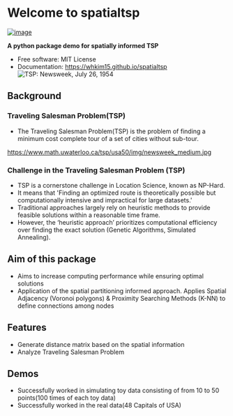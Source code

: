 # Welcome to spatialtsp


[![image](https://img.shields.io/pypi/v/spatialtsp.svg)](https://pypi.python.org/pypi/spatialtsp)


**A python package demo for spatially informed TSP**


-   Free software: MIT License
-   Documentation: <https://whkim15.github.io/spatialtsp>
![TSP: Newsweek, July 26, 1954](https://www.math.uwaterloo.ca/tsp/usa50/img/newsweek_medium.jpg)


## Background
### Traveling Salesman Problem(TSP)
-   The Traveling Salesman Problem(TSP) is the problem of finding a minimum cost complete tour of a set of cities without sub-tour. 

https://www.math.uwaterloo.ca/tsp/usa50/img/newsweek_medium.jpg

### Challenge in the Traveling Salesman Problem (TSP)
-   TSP is a cornerstone challenge in Location Science, known as NP-Hard. 
-   It means that 'Finding an optimized route is theoretically possible but computationally intensive and impractical for large datasets.' 
-   Traditional approaches largely rely on heuristic methods to provide feasible solutions within a reasonable time frame. 
-   However, the ‘heuristic approach’ prioritizes computational efficiency over finding the exact solution (Genetic Algorithms, Simulated Annealing).

## Aim of this package
-   Aims to increase computing performance while ensuring optimal solutions
-   Application of the spatial partitioning informed approach. Applies Spatial Adjacency (Voronoi polygons) & Proximity Searching Methods (K-NN) to define connections among nodes


## Features
-   Generate distance matrix based on the spatial information
-   Analyze Traveling Salesman Problem

## Demos
-   Successfully worked in simulating toy data consisting of from 10 to 50 points(100 times of each toy data)
-   Successfully worked in the real data(48 Capitals of USA)